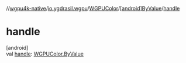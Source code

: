 //[wgpu4k-native](../../../../index.md)/[io.ygdrasil.wgpu](../../index.md)/[WGPUColor](../index.md)/[[android]ByValue](index.md)/[handle](handle.md)

# handle

[android]\
val [handle](handle.md): [WGPUColor.ByValue](../../../io.ygdrasil.wgpu.android/-w-g-p-u-color/-by-value/index.md)